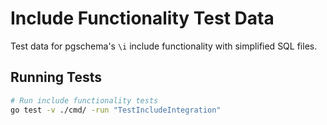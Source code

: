 # Include Functionality Test Data

Test data for pgschema's `\i` include functionality with simplified SQL files.

## Running Tests

```bash
# Run include functionality tests
go test -v ./cmd/ -run "TestIncludeIntegration"
```